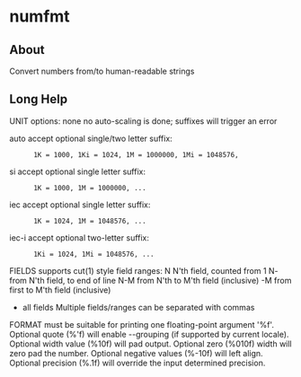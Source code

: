 <!-- spell-checker:ignore N'th M'th -->
# numfmt

## About

Convert numbers from/to human-readable strings

## Long Help

UNIT options:
   none   no auto-scaling is done; suffixes will trigger an error

   auto   accept optional single/two letter suffix:

          1K = 1000, 1Ki = 1024, 1M = 1000000, 1Mi = 1048576,

   si     accept optional single letter suffix:

          1K = 1000, 1M = 1000000, ...

   iec    accept optional single letter suffix:

          1K = 1024, 1M = 1048576, ...

   iec-i  accept optional two-letter suffix:

          1Ki = 1024, 1Mi = 1048576, ...

FIELDS supports cut(1) style field ranges:
  N    N'th field, counted from 1
  N-   from N'th field, to end of line
  N-M  from N'th to M'th field (inclusive)
  -M   from first to M'th field (inclusive)
  -    all fields
Multiple fields/ranges can be separated with commas

FORMAT must be suitable for printing one floating-point argument '%f'.
Optional quote (%'f) will enable --grouping (if supported by current locale).
Optional width value (%10f) will pad output. Optional zero (%010f) width
will zero pad the number. Optional negative values (%-10f) will left align.
Optional precision (%.1f) will override the input determined precision.

